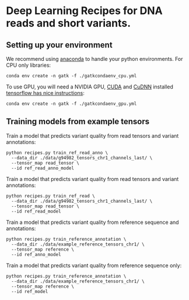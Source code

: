 Deep Learning Recipes for DNA reads and short variants.
=======================================================

Setting up your environment
---------------------------

We recommend using [anaconda](https://conda.io/docs/user-guide/install/index.html) to handle your python environments. For CPU only libraries:

    conda env create -n gatk -f ./gatkcondaenv_cpu.yml

To use GPU, you will need a NVIDIA GPU, [CUDA](http://docs.nvidia.com/cuda/index.html) and [CuDNN](https://developer.nvidia.com/cudnn) installed [tensorflow has nice instructions](https://www.tensorflow.org/install/install_windows#requirements_to_run_tensorflow_with_gpu_support):

    conda env create -n gatk -f ./gatkcondaenv_gpu.yml

Training models from example tensors
------------------------------------

Train a model that predicts variant quality from read tensors and variant annotations:

    python recipes.py train_ref_read_anno \
      --data_dir ./data/g94982_tensors_chr1_channels_last/ \
      --tensor_map read_tensor \
      --id ref_read_anno_model

Train a model that predicts variant quality from read tensors and variant annotations:

    python recipes.py train_ref_read \
      --data_dir ./data/g94982_tensors_chr1_channels_last/ \
      --tensor_map read_tensor \
      --id ref_read_model

Train a model that predicts variant quality from reference sequence and annotations:

    python recipes.py train_reference_annotation \
      --data_dir ./data/example_reference_tensors_chr1/ \
      --tensor_map reference \
      --id ref_anno_model

Train a model that predicts variant quality from reference sequence only:

    python recipes.py train_reference_annotation \
      --data_dir ./data/example_reference_tensors_chr1/ \
      --tensor_map reference \
      --id ref_model
